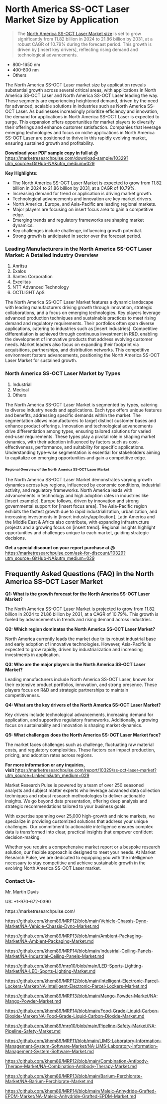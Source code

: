 <h1>North America SS-OCT Laser Market&nbsp;Size by Application</h1><blockquote><p>The <a href="https://marketresearchpulse.com/download-sample/10329?utm_source=GitHub-NA&amp;utm_medium=029">North America SS-OCT Laser Market size</a> is set to grow significantly from 11.82 billion in 2024 to 21.86 billion by 2031, at a robust CAGR of 10.79% during the forecast period. This growth is driven by [insert key drivers], reflecting rising demand and technological advancements.</p></blockquote><ul><li>800-1650 nm<li> 400-800 nm<li> Others</li></ul><p>The North America SS-OCT Laser market size by application reveals substantial growth across several critical areas, with applications in North America SS-OCT Laser and North America SS-OCT Laser leading the way. These segments are experiencing heightened demand, driven by the need for advanced, scalable solutions in industries such as North America SS-OCT Laser. As businesses increasingly prioritize efficiency and innovation, the demand for applications in North America SS-OCT Laser is expected to surge. This expansion offers opportunities for market players to diversify their offerings and enhance customer satisfaction. Companies that leverage emerging technologies and focus on niche applications in North America SS-OCT Laser are positioned to thrive in this rapidly evolving market, ensuring sustained growth and profitability.</p><p><strong>Download your PDF sample copy in full at @ </strong><a href="https://marketresearchpulse.com/download-sample/10329?utm_source=GitHub-NA&amp;utm_medium=029">https://marketresearchpulse.com/download-sample/10329?utm_source=GitHub-NA&amp;utm_medium=029</a></p><p><strong>Key Highlights: </strong></p><ul><li>The North America SS-OCT Laser Market is expected to grow from 11.82 billion in 2024 to 21.86 billion by 2031, at a CAGR of 10.79%.</li><li>Increasing demand for trend or application is driving market growth.</li><li>Technological advancements and innovation are key market drivers.</li><li>North America, Europe, and Asia-Pacific are leading regional markets.</li><li>Major players are focusing on insert focus area to gain a competitive edge.</li><li>Emerging trends and regulatory frameworks are shaping market dynamics.</li><li>Key challenges include challenge, influencing growth potential.</li><li>Strong growth is anticipated in sector over the forecast period.</li></ul><h3>Leading Manufacturers in the North America SS-OCT Laser Market: A Detailed Industry Overview</h3><ol><li>Anritsu</li><li>Exalos</li><li>Santec Corporation</li><li>Excelitas</li><li>NTT Advanced Technology</li><li>OCTLIGHT ApS</li></ol><div class="flex max-w-full flex-col flex-grow"><div class="min-h-8 text-message flex w-full flex-col items-end gap-2 whitespace-normal break-words [.text-message+&amp;]:mt-5" dir="auto" data-message-author-role="assistant" data-message-id="fd8432e4-4910-450d-b182-61b7bfb0a01f" data-message-model-slug="gpt-4o"><div class="flex w-full flex-col gap-1 empty:hidden first:pt-[3px]"><div class="markdown prose w-full break-words dark:prose-invert light"><p>The North America SS-OCT Laser Market features a dynamic landscape with leading manufacturers driving growth through innovation, strategic collaborations, and a focus on emerging technologies. Key players leverage advanced production techniques and sustainable practices to meet rising demand and regulatory requirements. Their portfolios often span diverse applications, catering to industries such as [insert industries]. Competitive differentiation is achieved through continuous investment in R&amp;D, enabling the development of innovative products that address evolving customer needs. Market leaders also focus on expanding their footprint via acquisitions, partnerships, and distribution networks. This competitive environment fosters advancements, positioning the North America SS-OCT Laser Market for sustained growth.</p></div></div></div></div><h3>North America SS-OCT Laser Market by Types</h3><ol><li>Industrial<li> Medical<li> Others</li></ol><div class="flex max-w-full flex-col flex-grow"><div class="min-h-8 text-message flex w-full flex-col items-end gap-2 whitespace-normal break-words [.text-message+&amp;]:mt-5" dir="auto" data-message-author-role="assistant" data-message-id="084470be-0bb7-4664-bddf-5156b4f41249" data-message-model-slug="gpt-4o-mini"><div class="flex w-full flex-col gap-1 empty:hidden first:pt-[3px]"><div class="markdown prose w-full break-words dark:prose-invert light"><p>The North America SS-OCT Laser Market is segmented by types, catering to diverse industry needs and applications. Each type offers unique features and benefits, addressing specific demands within the market. The segmentation allows manufacturers to target distinct customer bases and enhance product offerings. Innovation and technological advancements drive differentiation among types, ensuring tailored solutions for varied end-user requirements. These types play a pivotal role in shaping market dynamics, with their adoption influenced by factors such as cost-effectiveness, performance, and suitability for specific applications. Understanding type-wise segmentation is essential for stakeholders aiming to capitalize on emerging opportunities and gain a competitive edge.</p></div></div></div></div><h3><span style="font-size: 11px;">Regional Overview of the North America SS-OCT Laser Market</span></h3><div class="flex max-w-full flex-col flex-grow"><div class="min-h-8 text-message flex w-full flex-col items-end gap-2 whitespace-normal break-words [.text-message+&amp;]:mt-5" dir="auto" data-message-author-role="assistant" data-message-id="e9038762-ce64-4e30-91c9-9bd413514231" data-message-model-slug="gpt-4o-mini"><div class="flex w-full flex-col gap-1 empty:hidden first:pt-[3px]"><div class="markdown prose w-full break-words dark:prose-invert light"><p>The North America SS-OCT Laser Market demonstrates varying growth dynamics across key regions, influenced by economic conditions, industrial activity, and regulatory frameworks. North America leads with advancements in technology and high adoption rates in industries like [insert example]. Europe follows, driven by innovation and strong governmental support for [insert focus area]. The Asia-Pacific region exhibits the fastest growth due to rapid industrialization, urbanization, and increasing investments in [insert industry/application]. Latin America and the Middle East &amp; Africa also contribute, with expanding infrastructure projects and a growing focus on [insert trend]. Regional insights highlight opportunities and challenges unique to each market, guiding strategic decisions.</p></div></div></div></div><p><strong>Get a special discount on your report purchase at @ </strong><a href="https://marketresearchpulse.com/ask-for-discount/10329?utm_source=GitHub-NA&amp;utm_medium=029">https://marketresearchpulse.com/ask-for-discount/10329?utm_source=GitHub-NA&amp;utm_medium=029</a></p><h2>Frequently Asked Questions (FAQ) in the North America SS-OCT Laser Market</h2><p><strong>Q1: What is the growth forecast for the North America SS-OCT Laser Market?</strong></p><p>The North America SS-OCT Laser Market is projected to grow from 11.82 billion in 2024 to 21.86 billion by 2031, at a CAGR of 10.79%. This growth is fueled by advancements in trends and rising demand across industries.</p><p><strong>Q2: Which region dominates the North America SS-OCT Laser Market?</strong></p><p>North America currently leads the market due to its robust industrial base and early adoption of innovative technologies. However, Asia-Pacific is expected to grow rapidly, driven by industrialization and increasing investments in application.</p><p><strong>Q3: Who are the major players in the North America SS-OCT Laser Market?</strong></p><p>Leading manufacturers include North America SS-OCT Laser, known for their extensive product portfolios, innovation, and strong presence. These players focus on R&amp;D and strategic partnerships to maintain competitiveness.</p><p><strong>Q4: What are the key drivers of the North America SS-OCT Laser Market?</strong></p><p>Key drivers include technological advancements, increasing demand for application, and supportive regulatory frameworks. Additionally, a growing focus on sustainability and innovation is shaping market dynamics.</p><p><strong>Q5: What challenges does the North America SS-OCT Laser Market face?</strong></p><p>The market faces challenges such as challenge, fluctuating raw material costs, and regulatory complexities. These factors can impact production, pricing, and adoption rates across regions.</p><p><strong>For more information or any inquiries, visit&nbsp;</strong><a href="https://marketresearchpulse.com/report/10329/ss-oct-laser-market?utm_source=Linkedin&utm_medium=029">https://marketresearchpulse.com/report/10329/ss-oct-laser-market?utm_source=Linkedin&utm_medium=029</a></p><p>Market Research Pulse is powered by a team of over 250 seasoned analysts and subject matter experts who leverage advanced data collection techniques and robust research methodologies to deliver actionable insights. We go beyond data presentation, offering deep analysis and strategic recommendations tailored to your business goals.</p><p>With expertise spanning over 25,000 high-growth and niche markets, we specialize in providing customized solutions that address your unique challenges. Our commitment to actionable intelligence ensures complex data is transformed into clear, practical insights that empower confident decision-making.</p><p>Whether you require a comprehensive market report or a bespoke research solution, our flexible approach is designed to meet your needs. At Market Research Pulse, we are dedicated to equipping you with the intelligence necessary to stay competitive and achieve sustainable growth in the evolving North America SS-OCT Laser market.</p><h3><strong>Contact Us-</strong></h3><p>Mr. Martin Davis</p><p>US: +1-970-672-0390</p><p>https://marketresearchpulse.com/</p><p><a href="https://github.com/khem89/MRP12/blob/main/Vehicle-Chassis-Dyno-Market/NA-Vehicle-Chassis-Dyno-Market.md">https://github.com/khem89/MRP12/blob/main/Vehicle-Chassis-Dyno-Market/NA-Vehicle-Chassis-Dyno-Market.md</a></p><p><a href="https://github.com/khem89/MRP13/blob/main/Ambient-Packaging-Market/NA-Ambient-Packaging-Market.md">https://github.com/khem89/MRP13/blob/main/Ambient-Packaging-Market/NA-Ambient-Packaging-Market.md</a></p><p><a href="https://github.com/khem89/MRP14/blob/main/Industrial-Ceiling-Panels-Market/NA-Industrial-Ceiling-Panels-Market.md">https://github.com/khem89/MRP14/blob/main/Industrial-Ceiling-Panels-Market/NA-Industrial-Ceiling-Panels-Market.md</a></p><p><a href="https://github.com/khem89/mrp10/blob/main/LED-Sports-Lighting-Market/NA-LED-Sports-Lighting-Market.md">https://github.com/khem89/mrp10/blob/main/LED-Sports-Lighting-Market/NA-LED-Sports-Lighting-Market.md</a></p><p><a href="https://github.com/khem89/MRP12/blob/main/Intelligent-Electronic-Parcel-Lockers-Market/NA-Intelligent-Electronic-Parcel-Lockers-Market.md">https://github.com/khem89/MRP12/blob/main/Intelligent-Electronic-Parcel-Lockers-Market/NA-Intelligent-Electronic-Parcel-Lockers-Market.md</a></p><p><a href="https://github.com/khem89/MRP13/blob/main/Mango-Powder-Market/NA-Mango-Powder-Market.md">https://github.com/khem89/MRP13/blob/main/Mango-Powder-Market/NA-Mango-Powder-Market.md</a></p><p><a href="https://github.com/khem89/MRP14/blob/main/Food-Grade-Liquid-Carbon-Dioxide-Market/NA-Food-Grade-Liquid-Carbon-Dioxide-Market.md">https://github.com/khem89/MRP14/blob/main/Food-Grade-Liquid-Carbon-Dioxide-Market/NA-Food-Grade-Liquid-Carbon-Dioxide-Market.md</a></p><p><a href="https://github.com/khem89/mrp10/blob/main/Pipeline-Safety-Market/NA-Pipeline-Safety-Market.md">https://github.com/khem89/mrp10/blob/main/Pipeline-Safety-Market/NA-Pipeline-Safety-Market.md</a></p><p><a href="https://github.com/khem89/MRP11/blob/main/LIMS-Laboratory-Information-Management-System-Software-Market/NA-LIMS-Laboratory-Information-Management-System-Software-Market.md">https://github.com/khem89/MRP11/blob/main/LIMS-Laboratory-Information-Management-System-Software-Market/NA-LIMS-Laboratory-Information-Management-System-Software-Market.md</a></p><p><a href="https://github.com/khem89/MRP12/blob/main/Combination-Antibody-Therapy-Market/NA-Combination-Antibody-Therapy-Market.md">https://github.com/khem89/MRP12/blob/main/Combination-Antibody-Therapy-Market/NA-Combination-Antibody-Therapy-Market.md</a></p><p><a href="https://github.com/khem89/MRP13/blob/main/Barium-Perchlorate-Market/NA-Barium-Perchlorate-Market.md">https://github.com/khem89/MRP13/blob/main/Barium-Perchlorate-Market/NA-Barium-Perchlorate-Market.md</a></p><p><a href="https://github.com/khem89/MRP14/blob/main/Maleic-Anhydride-Grafted-EPDM-Market/NA-Maleic-Anhydride-Grafted-EPDM-Market.md">https://github.com/khem89/MRP14/blob/main/Maleic-Anhydride-Grafted-EPDM-Market/NA-Maleic-Anhydride-Grafted-EPDM-Market.md</a></p>
